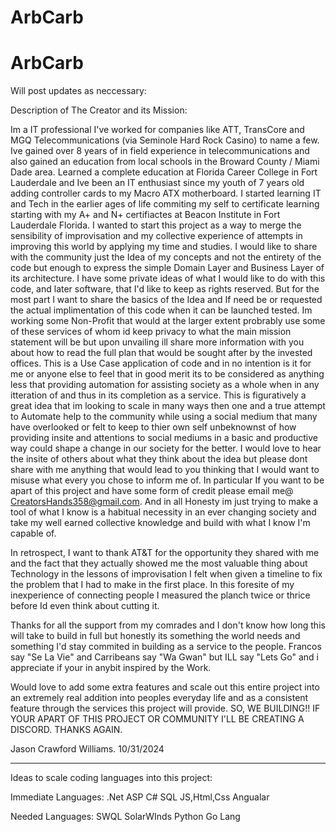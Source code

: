 # ArbCarb
# ArbCarb


Will post updates as neccessary:

Description of The Creator and its Mission:

Im a IT professional I've worked for companies like ATT, TransCore and MGQ Telecommunications (via Seminole Hard Rock Casino) to name a few.
Ive gained over 8 years of in field experience in telecommunications and also gained an education from local schools in the Broward County / Miami Dade area.
Learned a complete education at Florida Career College in Fort Lauderdale and Ive been an IT enthusiast since my youth of 7 years old adding controller cards to my Macro ATX motherboard.
I started learning IT and Tech in the earlier ages of life commiting my self to certificate learning starting with my A+ and N+ certifiactes at Beacon Institute in Fort Lauderdale Florida.
I wanted to start this project as a way to merge the sensibility of improvisation and my collective experience of attempts in improving this world by applying my time and studies.
I would like to share with the community just the Idea of my concepts and not the entirety of the code but enough to express the simple Domain Layer and Business Layer of its architecture.
I have some private ideas of what I would like to do with this code, and later software, that I'd like to keep as rights reserved. But for the most part I want to share the basics of the Idea and If need be
or requested the actual implimentation of this code when it can be launched tested. Im working some Non-Profit that would at the larger extent probrably use some of these services of whom id keep privacy to
what the main mission statement will be but upon unvailing ill share more information with you about how to read the full plan that would be sought after by the invested offices. 
This is a Use Case application of code and in no intention is it for me or anyone else to feel that in good merit its to be considered as anything less that providing automation for assisting society
as a whole when in any itteration of and thus in its completion as a service. This is figuratively a great idea that im looking to scale in many ways then one and a true attempt to Automate help to the community while using a social medium that many have overlooked or felt to keep to thier own self unbeknownst of how providing insite and attentions to social mediums in a basic and productive way could shape a change in our society for the better. I would love to hear the insite of others about what they think about the idea but please dont share with me anything that would lead to you thinking that I would want to misuse what every you chose to inform me of. In particular If you want to be apart of this project and have some form of credit please email me@ CreatorsHands358@gmail.com. And in all Honesty im just trying to make a tool of what I know is a habitual necessity in an ever changing society and take my well earned collective knowledge and build with what I know I'm capable of. 

In retrospect, I want to thank AT&T for the opportunity they shared with me and the fact that they actually showed me the most valuable thing about Technology in the lessons of improvisation I felt when given a timeline to fix the problem that I had to make in the first place. In this foresite of my inexperience of connecting people I measured the planch twice or thrice before Id even think about cutting it.

Thanks for all the support from my comrades and I don't know how long this will take to build in full but honestly its something the world needs and something I'd stay commited in building as a service to the
people. Francos say "Se La Vie" and Carribeans say "Wa Gwan" but ILL say "Lets Go" and i appreciate if your in anybit inspired by the Work.

Would love to add some extra features and scale out this entire project into an extremely real addition into peoples everyday life and as a consistent feature through the services this project will provide.
SO, WE BUILDING!! IF YOUR APART OF THIS PROJECT OR COMMUNITY I'LL BE CREATING A DISCORD. THANKS AGAIN.

Jason Crawford Williams. 10/31/2024

----------------------------------------------------------------------------------------------------------------------------------------------------------------------------------------------------------------

Ideas to scale coding languages into this project:

Immediate Languages:
.Net ASP
C#
SQL
JS,Html,Css
Angualar

Needed Languages:
SWQL SolarWInds
Python Go Lang
